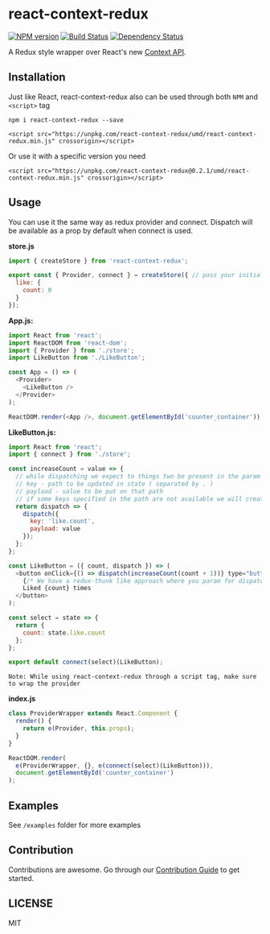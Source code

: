 # react-context-redux 
[![NPM version][npm-image]][npm-url] [![Build Status][travis-image]][travis-url] [![Dependency Status][daviddm-image]][daviddm-url]

A Redux style wrapper over React's new [Context API](https://reactjs.org/docs/context.html).

## Installation

Just like React, react-context-redux also can be used through both `NPM` and `<script>` tag

```
npm i react-context-redux --save
```

```
<script src="https://unpkg.com/react-context-redux/umd/react-context-redux.min.js" crossorigin></script>
```
Or use it with a specific version you need

```
<script src="https://unpkg.com/react-context-redux@0.2.1/umd/react-context-redux.min.js" crossorigin></script>
```

## Usage

You can use it the same way as redux provider and connect. Dispatch will be available as a prop by default when connect is used.

**store.js**
```js
import { createStore } from 'react-context-redux';

export const { Provider, connect } = createStore({ // pass your initial state
  like: {
    count: 0
  }
});
```

**App.js:**
```js
import React from 'react';
import ReactDOM from 'react-dom';
import { Provider } from './store';
import LikeButton from './LikeButton';

const App = () => (
  <Provider>
    <LikeButton />
  </Provider>
);

ReactDOM.render(<App />, document.getElementById('counter_container'));
```

**LikeButton.js:**
```js
import React from 'react';
import { connect } from './store';

const increaseCount = value => {
  // while dispatching we expect to things two be present in the param object
  // key - path to be updated in state ( separated by . )
  // payload - value to be put on that path
  // if some keys specified in the path are not available we will create them
  return dispatch => {
    dispatch({
      key: 'like.count',
      payload: value
    });
  };
};

const LikeButton = ({ count, dispatch }) => (
  <button onClick={() => dispatch(increaseCount(count + 1))} type="button">
    {/* We have a redux-thunk like approach where you param for dispatch  is a function */}
    Liked {count} times
  </button>
);

const select = state => {
  return {
    count: state.like.count
  };
};

export default connect(select)(LikeButton);

```

`Note: While using react-context-redux through a script tag, make sure to wrap the provider`

**index.js**
```js
class ProviderWrapper extends React.Component {
  render() {
    return e(Provider, this.props);
  }
}

ReactDOM.render(
  e(ProviderWrapper, {}, e(connect(select)(LikeButton))),
  document.getElementById('counter_container')
);
```

## Examples

See `/examples` folder for more examples

## Contribution

Contributions are awesome. Go through our [Contribution Guide](CONTRIBUTING.md) to get started.


## LICENSE
MIT

[npm-image]: https://badge.fury.io/js/react-context-redux.svg
[npm-url]: https://npmjs.org/package/react-context-redux
[travis-image]: https://travis-ci.org/Jefreesujit/react-context-redux.svg?branch=master
[travis-url]: https://travis-ci.org/Jefreesujit/react-context-redux
[daviddm-image]: https://david-dm.org/Jefreesujit/react-context-redux.svg?theme=shields.io
[daviddm-url]: https://david-dm.org/Jefreesujit/react-context-redux
